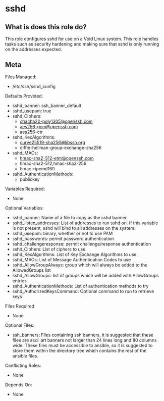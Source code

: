 sshd
====


What is does this role do?
--------------------------

This role configures sshd for use on a Void Linux system.  This role handles tasks such as security hardening and making sure that sshd is only running on the addresses expected.


Meta
----

Files Managed:
  * /etc/ssh/sshd_config

Defaults Provided:
  * sshd_banner: ssh_banner_default
  * sshd_usepam: true
  * sshd_Ciphers:
      - chacha20-poly1305@openssh.com
      - aes256-gcm@openssh.com
      - aes256-ctr
  * sshd_KexAlgorithms:
      - curve25519-sha256@libssh.org
      - diffie-hellman-group-exchange-sha256
  * sshd_MACs:
      - hmac-sha2-512-etm@openssh.com
      - hmac-sha2-512,hmac-sha2-256
      - hmac-ripemd160
  * sshd_AuthenticationMethods:
      - publickey

Variables Required:
  * None

Optional Variables:
  * sshd_banner: Name of a file to copy as the sshd banner
  * sshd_listen_addresses: List of addresses to run sshd on.  If this variable is not present, sshd will bind to all addresses on the system.
  * sshd_usepam: binary, whether or not to use PAM
  * sshd_passwords: permit password authentication
  * sshd_challengeresponse: permit challenge/response authentication
  * sshd_Ciphers: List of ciphers to use
  * sshd_KexAlgorithms: List of Key Exchange Algorithms to use
  * sshd_MACs: List of Message Authentication Codes to use
  * sshd_AllowGroupAlways: group which will always be added to the AllowedGroups list
  * sshd_AllowGroups: list of groups which will be added with AllowGroups entries
  * sshd_AuthenticationMethods:  List of authentication methods to try
  * sshd_AuthorizedKeysCommand: Optional command to run to retrieve keys

Files Required:
  * None

Optional Files:
  * ssh_banners: Files containing ssh banners, it is suggested that these files are ascii art banners not larger than 24 lines long and 80 columns wide.  These files must be accessible to ansible, so it is suggested to store them within the directory tree which contains the rest of the ansible files.

Conflicting Roles:
  * None

Depends On:
  * None
